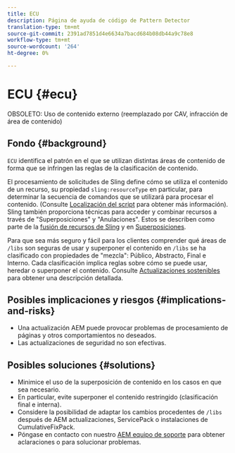```yaml
---
title: ECU
description: Página de ayuda de código de Pattern Detector
translation-type: tm+mt
source-git-commit: 2391ad7851d4e6634a7bacd684b08db44a9c78e8
workflow-type: tm+mt
source-wordcount: '264'
ht-degree: 0%

---
```



# ECU {#ecu}

OBSOLETO: Uso de contenido externo (reemplazado por CAV, infracción de área de contenido)

## Fondo {#background}

`ECU` identifica el patrón en el que se utilizan distintas áreas de contenido de forma que se infringen las reglas de la clasificación de contenido.

El procesamiento de solicitudes de Sling define cómo se utiliza el contenido de un recurso, su propiedad `sling:resourceType` en particular, para determinar la secuencia de comandos que se utilizará para procesar el contenido. (Consulte [Localización del script](https://experienceleague.adobe.com/docs/experience-manager-65/developing/introduction/the-basics.html#locating-the-script) para obtener más información). Sling también proporciona técnicas para acceder y combinar recursos a través de &quot;Superposiciones&quot; y &quot;Anulaciones&quot;. Estos se describen como parte de la [fusión de recursos de Sling](https://experienceleague.adobe.com/docs/experience-manager-65/developing/platform/sling-resource-merger.html) y en [Superposiciones](https://experienceleague.adobe.com/docs/experience-manager-65/developing/platform/overlays.html).

Para que sea más seguro y fácil para los clientes comprender qué áreas de `/libs` son seguras de usar y superponer el contenido en `/libs` se ha clasificado con propiedades de &quot;mezcla&quot;: Público, Abstracto, Final e Interno. Cada clasificación implica reglas sobre cómo se puede usar, heredar o superponer el contenido. Consulte [Actualizaciones sostenibles](https://experienceleague.adobe.com/docs/experience-manager-65/deploying/upgrading/sustainable-upgrades.html) para obtener una descripción detallada.

## Posibles implicaciones y riesgos {#implications-and-risks}

* Una actualización AEM puede provocar problemas de procesamiento de páginas y otros comportamientos no deseados.
* Las actualizaciones de seguridad no son efectivas.

## Posibles soluciones {#solutions}

* Minimice el uso de la superposición de contenido en los casos en que sea necesario.
* En particular, evite superponer el contenido restringido (clasificación final e interna).
* Considere la posibilidad de adaptar los cambios procedentes de `/libs` después de AEM actualizaciones, ServicePack o instalaciones de CumulativeFixPack.
* Póngase en contacto con nuestro [AEM equipo de soporte](https://helpx.adobe.com/enterprise/using/support-for-experience-cloud.html) para obtener aclaraciones o para solucionar problemas.
